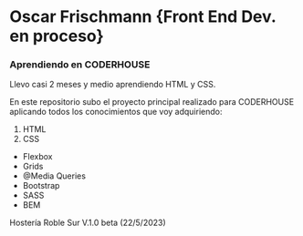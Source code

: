 # **Oscar Frischmann** {Front End Dev. en proceso}
### Aprendiendo en **CODERHOUSE**


Llevo casi 2 meses y medio aprendiendo HTML y CSS.

En este repositorio subo el proyecto principal realizado para CODERHOUSE aplicando todos los conocimientos que voy adquiriendo:

1. HTML
2. CSS
  - Flexbox
  - Grids
  - @Media Queries
  - Bootstrap
  - SASS
  - BEM

Hostería Roble Sur V.1.0 beta (22/5/2023)

